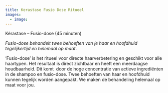 ```yaml
---
title: Kerastase Fusio Dose Ritueel
images:
  - image: 
---
```



K&eacute;rastase – Fusio-dose (45 minuten)

*Fusio-dose behandelt twee behoeften van je haar en hoofdhuid tegelijkertijd en helemaal op maat*.

‘Fusio-dose’ is het ritueel voor directe haarverbetering en geschikt voor alle haartypen. Het resultaat is direct zichtbaar en heeft een meerdaagse houdbaarheid. Dit komt&nbsp; door de hoge concentratie van actieve ingredi&euml;nten in de shampoo en fusio-dose. Twee behoeften van haar en hoofdhuid kunnen tegelijk worden aangepakt. We maken de behandeling helemaal op maat voor jou.